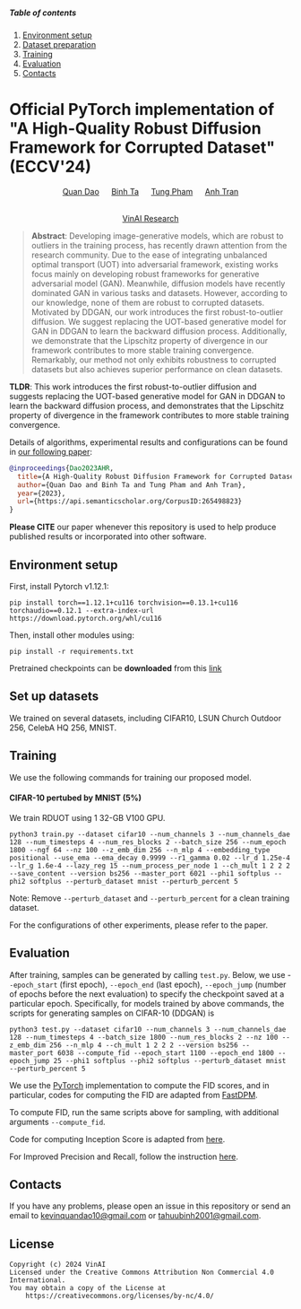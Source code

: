 ##### Table of contents
1. [Environment setup](#environment-setup)
2. [Dataset preparation](#dataset-preparation)
3. [Training](#training)
4. [Evaluation](#evaluation)
5. [Contacts](#contacts)

# Official PyTorch implementation of "A High-Quality Robust Diffusion Framework for Corrupted Dataset" (ECCV'24)

<div align="center">
  <a href="https://quandao10.github.io/" target="_blank">Quan&nbsp;Dao</a> &emsp;
  <a href="https://github.com/Tahuubinh" target="_blank">Binh&nbsp;Ta</a> &emsp;
  <a href="https://github.com/" target="_blank">Tung&nbsp;Pham</a> &emsp;
  <a href="https://sites.google.com/site/anhttranusc/" target="_blank">Anh&nbsp;Tran</a>
  <br> <br>
  
  
  <a href="https://www.vinai.io/">VinAI Research</a>
</div>

> **Abstract**: Developing image-generative models, which are robust to outliers in the training process, has recently drawn attention from the research community. Due to the ease of integrating unbalanced optimal transport (UOT) into adversarial framework, existing works focus mainly on developing robust frameworks for generative adversarial model (GAN). Meanwhile, diffusion models have recently dominated GAN in various tasks and datasets. However, according to our knowledge, none of them are robust to corrupted datasets. Motivated by DDGAN, our work introduces the first robust-to-outlier diffusion. We suggest replacing the UOT-based generative model for GAN in DDGAN to learn the backward diffusion process. Additionally, we demonstrate that the Lipschitz property of divergence in our framework contributes to more stable training convergence. Remarkably, our method not only exhibits robustness to corrupted datasets but also achieves superior performance on clean datasets.

**TLDR**: This work introduces the first robust-to-outlier diffusion and suggests replacing the UOT-based generative model for GAN in DDGAN to learn the backward diffusion process, and demonstrates that the Lipschitz property of divergence in the framework contributes to more stable training convergence.

Details of algorithms, experimental results and configurations can be found in [our following paper](https://www.semanticscholar.org/paper/A-High-Quality-Robust-Diffusion-Framework-for-Dao-Ta/146988925950eb7ffdb0b854799946cc4b4a7fc8):
```bibtex
@inproceedings{Dao2023AHR,
  title={A High-Quality Robust Diffusion Framework for Corrupted Dataset},
  author={Quan Dao and Binh Ta and Tung Pham and Anh Tran},
  year={2023},
  url={https://api.semanticscholar.org/CorpusID:265498823}
}
```
**Please CITE** our paper whenever this repository is used to help produce published results or incorporated into other software.

## Environment setup
First, install Pytorch v1.12.1:
```
pip install torch==1.12.1+cu116 torchvision==0.13.1+cu116 torchaudio==0.12.1 --extra-index-url https://download.pytorch.org/whl/cu116
```
Then, install other modules using:
```
pip install -r requirements.txt
```
Pretrained checkpoints can be **downloaded** from this [link](https://drive.google.com/drive/folders/1e7FyELPlqnoHJPpehvDv9Mi6nta-78n4?usp=sharing)

## Set up datasets ##
We trained on several datasets, including CIFAR10, LSUN Church Outdoor 256, CelebA HQ 256, MNIST. 



## Training ##
We use the following commands for training our proposed model.

#### CIFAR-10 pertubed by MNIST (5%) ####

We train RDUOT using 1 32-GB V100 GPU. 
```
python3 train.py --dataset cifar10 --num_channels 3 --num_channels_dae 128 --num_timesteps 4 --num_res_blocks 2 --batch_size 256 --num_epoch 1800 --ngf 64 --nz 100 --z_emb_dim 256 --n_mlp 4 --embedding_type positional --use_ema --ema_decay 0.9999 --r1_gamma 0.02 --lr_d 1.25e-4 --lr_g 1.6e-4 --lazy_reg 15 --num_process_per_node 1 --ch_mult 1 2 2 2 --save_content --version bs256 --master_port 6021 --phi1 softplus --phi2 softplus --perturb_dataset mnist --perturb_percent 5
```

Note: Remove `--perturb_dataset` and `--perturb_percent` for a clean training dataset.

For the configurations of other experiments, please refer to the paper.

## Evaluation ##
After training, samples can be generated by calling ```test.py```. 
Below, we use -`-epoch_start` (first epoch), `--epoch_end` (last epoch), `--epoch_jump` (number of epochs before the next evaluation) to specify the checkpoint saved at a particular epoch.
Specifically, for models trained by above commands, the scripts for generating samples on CIFAR-10 (DDGAN) is
```
python3 test.py --dataset cifar10 --num_channels 3 --num_channels_dae 128 --num_timesteps 4 --batch_size 1800 --num_res_blocks 2 --nz 100 --z_emb_dim 256 --n_mlp 4 --ch_mult 1 2 2 2 --version bs256 --master_port 6038 --compute_fid --epoch_start 1100 --epoch_end 1800 --epoch_jump 25 --phi1 softplus --phi2 softplus --perturb_dataset mnist --perturb_percent 5
```

We use the [PyTorch](https://github.com/mseitzer/pytorch-fid) implementation to compute the FID scores, and in particular, codes for computing the FID are adapted from [FastDPM](https://github.com/FengNiMa/FastDPM_pytorch).

To compute FID, run the same scripts above for sampling, with additional arguments ```--compute_fid```.

Code for computing Inception Score is adapted from [here](https://github.com/tsc2017/Inception-Score).

For Improved Precision and Recall, follow the instruction [here](https://github.com/kynkaat/improved-precision-and-recall-metric).

## Contacts
If you have any problems, please open an issue in this repository or send an email to [kevinquandao10@gmail.com](mailto:kevinquandao10@gmail.com) or [tahuubinh2001@gmail.com](tahuubinh2001@gmail.com).

## License
```
Copyright (c) 2024 VinAI
Licensed under the Creative Commons Attribution Non Commercial 4.0 International.
You may obtain a copy of the License at
    https://creativecommons.org/licenses/by-nc/4.0/
```
